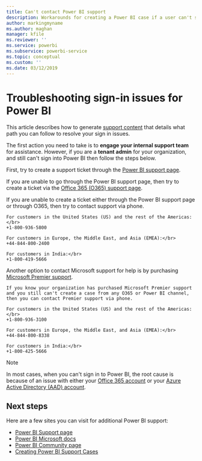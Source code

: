```yaml
---
title: Can't contact Power BI support
description: Workarounds for creating a Power BI case if a user can't sign in
author: markingmyname
ms.author: maghan
manager: kfile
ms.reviewer: ''
ms.service: powerbi
ms.subservice: powerbi-service
ms.topic: conceptual
ms.custom: ''
ms.date: 03/12/2019
---
```


# Troubleshooting sign-in issues for Power BI

This article describes how to generate [support content](https://powerbi.microsoft.com/support/) that details what path you can follow to resolve your sign in issues.

The first action you need to take is to **engage your internal support team** for assistance. However, if you are a **tenant admin** for your organization, and still can't sign into Power BI then follow the steps below.

First, try to create a support ticket through the [Power BI support page](https://powerbi.microsoft.com/en-us/support/).

If you are unable to go through the Power BI support page, then try to create a ticket via the [Office 365 (O365) support page](https://support.office.com/home/contact).

If you are unable to create a ticket either through the Power BI support page or through O365, then try to contact support via phone.

    For customers in the United States (US) and the rest of the Americas: </br>
    +1-800-936-5800

    For customers in Europe, the Middle East, and Asia (EMEA):</br>
    +44-844-800-2400

    For customers in India:</br>
    +1-800-419-5666

Another option to contact Microsoft support for help is by purchasing [Microsoft Premier support](https://support.microsoft.com/premier).

    If you know your organization has purchased Microsoft Premier support and you still can't create a case from any O365 or Power BI channel, then you can contact Premier support via phone.

    For customers in the United States (US) and the rest of the Americas:</br>
    +1-800-936-3100

    For customers in Europe, the Middle East, and Asia (EMEA):</br>
    +44-844-800-8338

    For customers in India:</br>
    +1-800-425-5666

> [!Note]
> In most cases, when you can't sign in to Power BI, the root cause is because of an issue with either your [Office 365 account](https://docs.microsoft.com/office365/) or your [Azure Active Directory (AAD) account](https://docs.microsoft.com/azure/active-directory/fundamentals/active-directory-whatis).

## Next steps

Here are a few sites you can visit for additional Power BI support:

* [Power BI Support page](https://powerbi.microsoft.com/support/)
* [Power BI Microsoft docs](https://docs.microsoft.com/power-bi/)
* [Power BI Community page](https://community.powerbi.com/)
* [Creating Power BI Support Cases](https://blogs.msdn.microsoft.com/charles_sterling/2017/12/01/creating-power-bi-support-cases/)